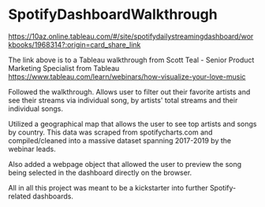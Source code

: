 # SpotifyDashboardWalkthrough

https://10az.online.tableau.com/#/site/spotifydailystreamingdashboard/workbooks/1968314?:origin=card_share_link

The link above is to a Tableau walkthrough from Scott Teal - Senior Product Marketing Specialist from Tableau
https://www.tableau.com/learn/webinars/how-visualize-your-love-music

Followed the walkthrough. Allows user to filter out their favorite artists and see their streams via individual song, by artists' total streams and their individual songs.

Utilized a geographical map that allows the user to see top artists and songs by country. This data was scraped from spotifycharts.com and compiled/cleaned into a massive dataset spanning 2017-2019 by the webinar leads. 

Also added a webpage object that allowed the user to preview the song being selected in the dashboard directly on the browser.

All in all this project was meant to be a kickstarter into further Spotify-related dashboards. 
